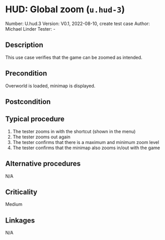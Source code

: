 # HUD: Global zoom (`u.hud-3`)

Number: U.hud.3
Version: V0.1, 2022-08-10, create test case
Author: Michael Linder
Tester: -

## Description

This use case verifies that the game can be zoomed as intended.  

## Precondition

Overworld is loaded, minimap is displayed.

## Postcondition

## Typical procedure

1. The tester zooms in with the shortcut (shown in the menu)
2. The tester zooms out again
3. The tester confirms that there is a maximum and minimum zoom level
4. The tester confirms that the minimap also zooms in/out with the game

## Alternative procedures

N/A

## Criticality

Medium

## Linkages

N/A
